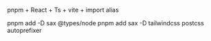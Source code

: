 pnpm + React + Ts + vite + import alias

pnpm add -D sax @types/node
pnpm add sax -D tailwindcss postcss autoprefixer
